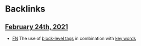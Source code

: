 
# Backlinks
## [February 24th, 2021](<February 24th, 2021.md>)
- [FN](<FN.md>) The use of [block-level tags](<block-level tags.md>) in combination with [key words](<key words.md>)

